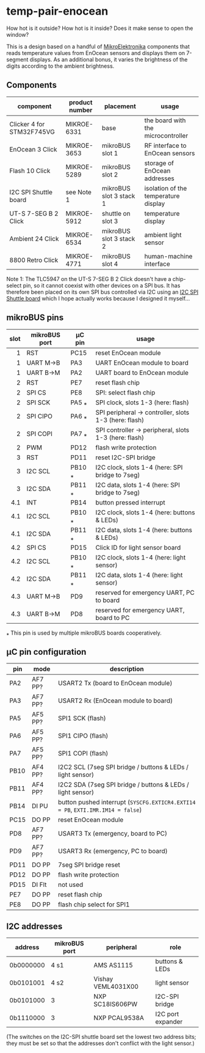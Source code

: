 # temp-pair-enocean

How hot is it outside? How hot is it inside? Does it make sense to open the window?

This is a design based on a handful of [MikroElektronika](https://www.mikroe.com/) components that
reads temperature values from EnOcean sensors and displays them on 7-segment displays. As an
additional bonus, it varies the brightness of the digits according to the ambient brightness.

## Components

| component                 | product number | placement               | usage |
| ------------------------- | -------------- | ----------------------- | ----- |
| Clicker 4 for STM32F745VG | MIKROE-6331    | base                    | the board with the microcontroller |
| EnOcean 3 Click           | MIKROE-3653    | mikroBUS slot 1         | RF interface to EnOcean sensors |
| Flash 10 Click            | MIKROE-5289    | mikroBUS slot 2         | storage of EnOcean addresses |
| I2C SPI Shuttle board     | see Note 1     | mikroBUS slot 3 stack 1 | isolation of the temperature display |
| UT-S 7-SEG B 2 Click      | MIKROE-5912    | shuttle on slot 3       | temperature display |
| Ambient 24 Click          | MIKROE-6534    | mikroBUS slot 3 stack 2 | ambient light sensor |
| 8800 Retro Click          | MIKROE-4771    | mikroBUS slot 4         | human-machine interface |

Note 1: The TLC5947 on the UT-S 7-SEG B 2 Click doesn't have a chip-select pin, so it cannot coexist
with other devices on a SPI bus. It has therefore been placed on its own SPI bus controlled via I2C
using an [I2C SPI Shuttle
board](https://github.com/RavuAlHemio/mikrobus-boards/tree/main/i2c-spi-shuttle-mikrobus-board)
which I hope actually works because I designed it myself...

## mikroBUS pins

| slot | mikroBUS port | µC pin | usage |
| ----:| ------------- | ------ | ----- |
|    1 | RST           | PC15   | reset EnOcean module |
|    1 | UART M→B      | PA3    | UART EnOcean module to board |
|    1 | UART B→M      | PA2    | UART board to EnOcean module |
|    2 | RST           | PE7    | reset flash chip |
|    2 | SPI CS        | PE8    | SPI: select flash chip |
|    2 | SPI SCK       | PA5 ⁎  | SPI clock, slots 1-3 (here: flash) |
|    2 | SPI CIPO      | PA6 ⁎  | SPI peripheral → controller, slots 1-3 (here: flash) |
|    2 | SPI COPI      | PA7 ⁎  | SPI controller → peripheral, slots 1-3 (here: flash) |
|    2 | PWM           | PD12   | flash write protection |
|    3 | RST           | PD11   | reset I2C-SPI bridge |
|    3 | I2C SCL       | PB10 ⁎ | I2C clock, slots 1-4 (here: SPI bridge to 7seg) |
|    3 | I2C SDA       | PB11 ⁎ | I2C data, slots 1-4 (here: SPI bridge to 7seg) |
|  4.1 | INT           | PB14   | button pressed interrupt |
|  4.1 | I2C SCL       | PB10 ⁎ | I2C clock, slots 1-4 (here: buttons & LEDs) |
|  4.1 | I2C SDA       | PB11 ⁎ | I2C data, slots 1-4 (here: buttons & LEDs) |
|  4.2 | SPI CS        | PD15   | Click ID for light sensor board |
|  4.2 | I2C SCL       | PB10 ⁎ | I2C clock, slots 1-4 (here: light sensor) |
|  4.2 | I2C SDA       | PB11 ⁎ | I2C data, slots 1-4 (here: light sensor) |
|  4.3 | UART M→B      | PD9    | reserved for emergency UART, PC to board |
|  4.3 | UART B→M      | PD8    | reserved for emergency UART, board to PC |

⁎ This pin is used by multiple mikroBUS boards cooperatively.

## µC pin configuration

| pin  | mode    | description |
| ---- | ------- | ----------- |
| PA2  | AF7 PP? | USART2 Tx (board to EnOcean module) |
| PA3  | AF7 PP? | USART2 Rx (EnOcean module to board) |
| PA5  | AF5 PP? | SPI1 SCK (flash) |
| PA6  | AF5 PP? | SPI1 CIPO (flash) |
| PA7  | AF5 PP? | SPI1 COPI (flash) |
| PB10 | AF4 PP? | I2C2 SCL (7seg SPI bridge / buttons & LEDs / light sensor) |
| PB11 | AF4 PP? | I2C2 SDA (7seg SPI bridge / buttons & LEDs / light sensor) |
| PB14 | DI PU   | button pushed interrupt (`SYSCFG.EXTICR4.EXTI14 = PB`, `EXTI.IMR.IM14 = false`) |
| PC15 | DO PP   | reset EnOcean module |
| PD8  | AF7 PP? | USART3 Tx (emergency, board to PC) |
| PD9  | AF7 PP? | USART3 Rx (emergency, PC to board) |
| PD11 | DO PP   | 7seg SPI bridge reset |
| PD12 | DO PP   | flash write protection |
| PD15 | DI Flt  | not used |
| PE7  | DO PP   | reset flash chip |
| PE8  | DO PP   | flash chip select for SPI1 |

## I2C addresses

| address   | mikroBUS port | peripheral         | role |
| --------- | ------------- | ------------------ | ---- |
| 0b0000000 | 4 s1          | AMS AS1115         | buttons & LEDs |
| 0b0101001 | 4 s2          | Vishay VEML4031X00 | light sensor |
| 0b0101000 | 3             | NXP SC18IS606PW    | I2C-SPI bridge |
| 0b1110000 | 3             | NXP PCAL9538A      | I2C port expander |

(The switches on the I2C-SPI shuttle board set the lowest two address bits; they must be set so that
the addresses don't conflict with the light sensor.)
